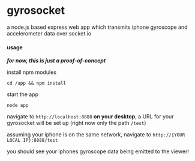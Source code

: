 gyrosocket
==========

a node.js based express web app which transmits iphone gyroscope and accelerometer data over socket.io


#### usage
***for now, this is just a proof-of-concept***

install npm modules

```
cd /app && npm install
```
start the app

```
node app
```

navigate to `http://localhost:8888` **on your desktop**, a URL for your gyrosocket will be set up (right now only the path `/test`)

assuming your iphone is on the same network, navigate to `http://{YOUR LOCAL IP}:8888/test`

you should see your iphones gyroscope data being emitted to the viewer!